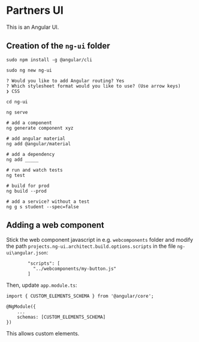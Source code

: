 # Partners UI

This is an Angular UI.

## Creation of the `ng-ui` folder

    sudo npm install -g @angular/cli
    
    sudo ng new ng-ui
    
    ? Would you like to add Angular routing? Yes
    ? Which stylesheet format would you like to use? (Use arrow keys)
    ❯ CSS 

    cd ng-ui
    
    ng serve
    
    # add a component
    ng generate component xyz
    
    # add angular material
    ng add @angular/material
    
    # add a dependency
    ng add _____
    
    # run and watch tests
    ng test

    # build for prod
    ng build --prod

    # add a service? without a test
    ng g s student --spec=false

## Adding a web component

Stick the web component javascript in e.g. `webcomponents` folder and modify 
the path `projects.ng-ui.architect.build.options.scripts` in the file `ng-ui\angular.json`:

            "scripts": [
              "../webcomponents/my-button.js"
            ]

Then, update `app.module.ts`:

    import { CUSTOM_ELEMENTS_SCHEMA } from '@angular/core';

    @NgModule({
        ...
        schemas: [CUSTOM_ELEMENTS_SCHEMA]
    })

This allows custom elements.

